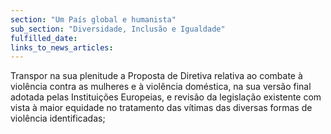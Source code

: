 ```yaml
---
section: "Um País global e humanista"
sub_section: "Diversidade, Inclusão e Igualdade"
fulfilled_date:
links_to_news_articles:
---
```


Transpor na sua plenitude a Proposta de Diretiva relativa ao combate à violência contra as mulheres e à violência doméstica, na sua versão final adotada pelas Instituições Europeias, e revisão da legislação existente com vista à maior equidade no tratamento das vítimas das diversas formas de violência identificadas;